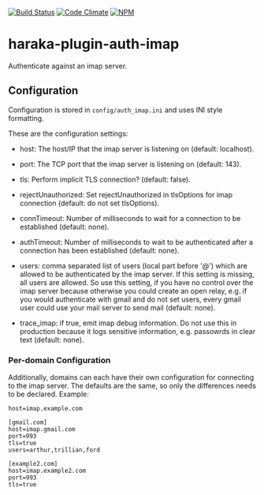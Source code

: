 [![Build Status][ci-img]][ci-url]
[![Code Climate][clim-img]][clim-url]
[![NPM][npm-img]][npm-url]

# haraka-plugin-auth-imap

Authenticate against an imap server.

## Configuration

Configuration is stored in `config/auth_imap.ini` and uses INI
style formatting.

These are the configuration settings:

* host: The host/IP that the imap server is listening on (default: localhost).

* port: The TCP port that the imap server is listening on (default: 143).

* tls: Perform implicit TLS connection? (default: false).

* rejectUnauthorized: Set rejectUnauthorized in tlsOptions for 
  imap connection (default: do not set tlsOptions).

* connTimeout: Number of milliseconds to wait for a connection to be 
  established (default: none).

* authTimeout: Number of milliseconds to wait to be authenticated after a 
  connection has been established (default: none).

* users: comma separated list of users (local part before '@') which are 
  allowed to be authenticated by the imap server. If this setting is missing,
  all users are allowed. So use this setting, if you have no control over 
  the imap server because otherwise you could create an open relay, e.g.
  if you would authenticate with gmail and do not set users, every gmail
  user could use your mail server to send mail (default: none).

* trace_imap: if true, emit imap debug information. Do not use this in
  production because it logs sensitive information, e.g. passowrds in
  clear text (default: none).

### Per-domain Configuration

Additionally, domains can each have their own configuration for connecting
to the imap server. The defaults are the same, so only the differences needs 
to be declared. Example:

    host=imap.example.com
    
    [gmail.com]
    host=imap.gmail.com
    port=993
    tls=true
    users=arthur,trillian,ford

    [example2.com]
    host=imap.example2.com
    port=993
    tls=true



<!-- leave these buried at the bottom of the document -->
[ci-img]: https://travis-ci.org/haraka/haraka-plugin-auth-imap.svg
[ci-url]: https://travis-ci.org/haraka/haraka-plugin-auth-imap
[clim-img]: https://codeclimate.com/github/haraka/haraka-plugin-auth-imap/badges/gpa.svg
[clim-url]: https://codeclimate.com/github/haraka/haraka-plugin-auth-imap
[npm-img]: https://nodei.co/npm/haraka-plugin-auth-imap.png
[npm-url]: https://www.npmjs.com/package/haraka-plugin-auth-imap
